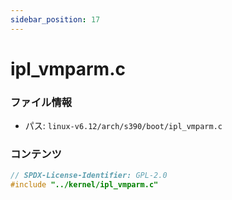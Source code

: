 ```yaml
---
sidebar_position: 17
---
```

# ipl_vmparm.c

### ファイル情報

- パス: `linux-v6.12/arch/s390/boot/ipl_vmparm.c`

### コンテンツ

```c
// SPDX-License-Identifier: GPL-2.0
#include "../kernel/ipl_vmparm.c"

```
